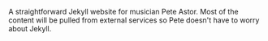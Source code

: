 A straightforward Jekyll website for musician Pete Astor. Most of the content will be pulled from external services so Pete doesn't have to worry about Jekyll.